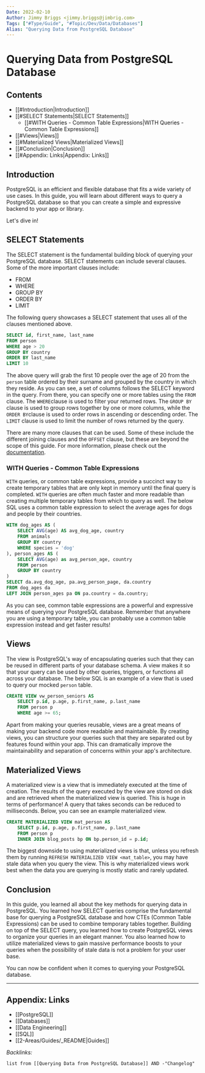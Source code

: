 ```yaml
---
Date: 2022-02-10
Author: Jimmy Briggs <jimmy.briggs@jimbrig.com>
Tags: ["#Type/Guide", "#Topic/Dev/Data/Databases"]
Alias: "Querying Data from PostgreSQL Database"
---
```


# Querying Data from PostgreSQL Database

## Contents

- [[#Introduction|Introduction]]
- [[#SELECT Statements|SELECT Statements]]
	- [[#WITH Queries - Common Table Expressions|WITH Queries - Common Table Expressions]]
- [[#Views|Views]]
- [[#Materialized Views|Materialized Views]]
- [[#Conclusion|Conclusion]]
- [[#Appendix: Links|Appendix: Links]]


## Introduction

PostgreSQL is an efficient and flexible database that fits a wide variety of use cases. In this guide, you will learn about different ways to query a PostgreSQL database so that you can create a simple and expressive backend to your app or library.

Let's dive in!

## SELECT Statements

The SELECT statement is the fundamental building block of querying your PostgreSQL database. SELECT statements can include several clauses. Some of the more important clauses include:

-   FROM
-   WHERE
-   GROUP BY
-   ORDER BY
-   LIMIT

The following query showcases a SELECT statement that uses all of the clauses mentioned above.

```sql
SELECT id, first_name, last_name
FROM person
WHERE age > 20
GROUP BY country
ORDER BY last_name
LIMIT 10
```

The above query will grab the first 10 people over the age of 20 from the `person` table ordered by their surname and grouped by the country in which they reside. As you can see, a set of columns follows the SELECT keyword in the query. From there, you can specify one or more tables using the `FROM` clause. The `WHERE`clause is used to filter your returned rows. The `GROUP BY` clause is used to group rows together by one or more columns, while the `ORDER BY`clause is used to order rows in ascending or descending order. The `LIMIT` clause is used to limit the number of rows returned by the query.

There are many more clauses that can be used. Some of these include the different joining clauses and the `OFFSET` clause, but these are beyond the scope of this guide. For more information, please check out the [documentation](https://www.postgresql.org/docs/12/sql-select.html).

### WITH Queries - Common Table Expressions

`WITH` queries, or common table expressions, provide a succinct way to create temporary tables that are only kept in memory until the final query is completed. `WITH` queries are often much faster and more readable than creating multiple temporary tables from which to query as well. The below SQL uses a common table expression to select the average ages for dogs and people by their countries.

```sql
WITH dog_ages AS (
    SELECT AVG(age) AS avg_dog_age, country 
    FROM animals
    GROUP BY country 
    WHERE species = 'dog'
), person_ages AS (
    SELECT AVG(age) as avg_person_age, country 
    FROM person
    GROUP BY country
)
SELECT da.avg_dog_age, pa.avg_person_page, da.country
FROM dog_ages da
LEFT JOIN person_ages pa ON pa.country = da.country;
```

As you can see, common table expressions are a powerful and expressive means of querying your PostgreSQL database. Remember that anywhere you are using a temporary table, you can probably use a common table expression instead and get faster results!

## Views

The view is PostgreSQL's way of encapsulating queries such that they can be reused in different parts of your database schema. A view makes it so that your query can be used by other queries, triggers, or functions all across your database. The below SQL is an example of a view that is used to query our mocked `person` table.

```sql
CREATE VIEW vw_person_seniors AS
    SELECT p.id, p.age, p.first_name, p.last_name
    FROM person p
    WHERE age >= 65;
```

Apart from making your queries reusable, views are a great means of making your backend code more readable and maintainable. By creating views, you can structure your queries such that they are separated out by features found within your app. This can dramatically improve the maintainability and separation of concerns within your app's architecture.

## Materialized Views

A materialized view is a view that is immediately executed at the time of creation. The results of the query executed by the view are stored on disk and are retrieved when the materialized view is queried. This is huge in terms of performance! A query that takes seconds can be reduced to milliseconds. Below, you can see an example materialized view.

```sql
CREATE MATERIALIZED VIEW mat_person AS
    SELECT p.id, p.age, p.first_name, p.last_name
    FROM person p
    INNER JOIN blog_posts bp ON bp.person_id = p.id;
```

The biggest downside to using materialized views is that, unless you refresh them by running `REFRESH MATERIALIZED VIEW <mat_table>`, you may have stale data when you query the view. This is why materialized views work best when the data you are querying is mostly static and rarely updated.

## Conclusion

In this guide, you learned all about the key methods for querying data in PostgreSQL. You learned how SELECT queries comprise the fundamental base for querying a PostgreSQL database and how CTEs (Common Table Expressions) can be used to combine temporary tables together. Building on top of the SELECT query, you learned how to create PostgreSQL views to organize your queries in an elegant manner. You also learned how to utilize materialized views to gain massive performance boosts to your queries when the possibility of stale data is not a problem for your user base.

You can now be confident when it comes to querying your PostgreSQL database.

***

## Appendix: Links
- [[PostgreSQL]]
- [[Databases]]
- [[Data Engineering]]
- [[SQL]]
- [[2-Areas/Guides/_README|Guides]]
 

*Backlinks:*

```dataview
list from [[Querying Data from PostgreSQL Database]] AND -"Changelog"
```